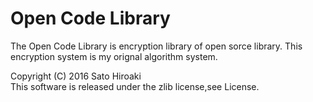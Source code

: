 # Open Code Library
The Open Code Library is encryption library of open sorce library.
This encryption system is my orignal algorithm system.  
  
Copyright (C) 2016 Sato Hiroaki  
This software is released under the zlib license,see License.
